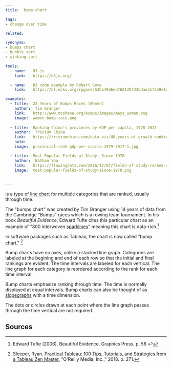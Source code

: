 ```yaml
---
title:  bump chart

tags:
- change over time

related:

synonyms:
- bumps chart
- bubble sort
- sinking sort

tools:
  - name:   D3.js
    link:   https://d3js.org/

  - name:   D3 code example by Robert Gove
    link:   https://bl.ocks.org/rpgove/53bb49d6ed762139f33bdaea1f3a9e1c

examples:
  - title:  22 Years of Bumps Races (Women)
    author:  Tim Granger
    link:   http://www.mcshane.org/bumps/images/mays_women.png
    image:  women-bump-race.png
    
  - title:  Ranking China's provinces by GDP per capita, 1978-2017
    author:  Trivium China
    link:   https://triviumchina.com/data-viz/40-years-of-growth-ranking-chinas-provinces-by-gdp-per-capita-1978-2017/
    note:   
    image:  provincial-rank-gdp-per-capita-1979-2017-1.jpg

  - title:  Most Popular Fields of Study, Since 1970
    author:  Nathan Yau
    link:   https://flowingdata.com/2016/12/07/fields-of-study-ranked-over-past-few-decades/
    image:  most-popular-fields-of-study-since-1970.png

  
---
```


is a type of [line chart](/line-graph) for multiple categories that are ranked, usually through time.

<!--more-->
The "bumps chart" was created by Tim Granger using 14 years of data from the Cambridge "Bumps" races which is a rowing team tournament. In his book *Beautiful Evidence*, Edward Tufte cites this particular chart as an example of "800 interwoven [sparklines](/sparkline)" meaning this chart is data-rich.[^tufte]

In software packages such as Tableau, the chart is now called "bump chart." [^sleeper]

Bump charts have no axes, unlike a stacked line graph. Categories are labeled at the begining and end of each row so that the initial and final rankings are evident. The time intervals are labeled for each vertical. The line graph for each category is reordered according to the rank for each time interval.

Bump charts emphasize ranking through time. The time is normally displayed at equal intervals. Bump charts can also be thought of as [slopegraphs](/slopegraph) with a time dimension.

The dots or circles drawn at each point where the line graph passes through the time vertical are not required.

## Sources
[^tufte]: Edward Tufte (2006). Beautiful Evidence. Graphics Press. p. 56 ↩
[^sleeper]: Sleeper, Ryan. [Practical Tableau: 100 Tips, Tutorials, and Strategies from a Tableau Zen Master.](https://books.google.fr/books?id=mfhTDwAAQBAJ) "O'Reilly Media, Inc.," 2018. p. 271.
